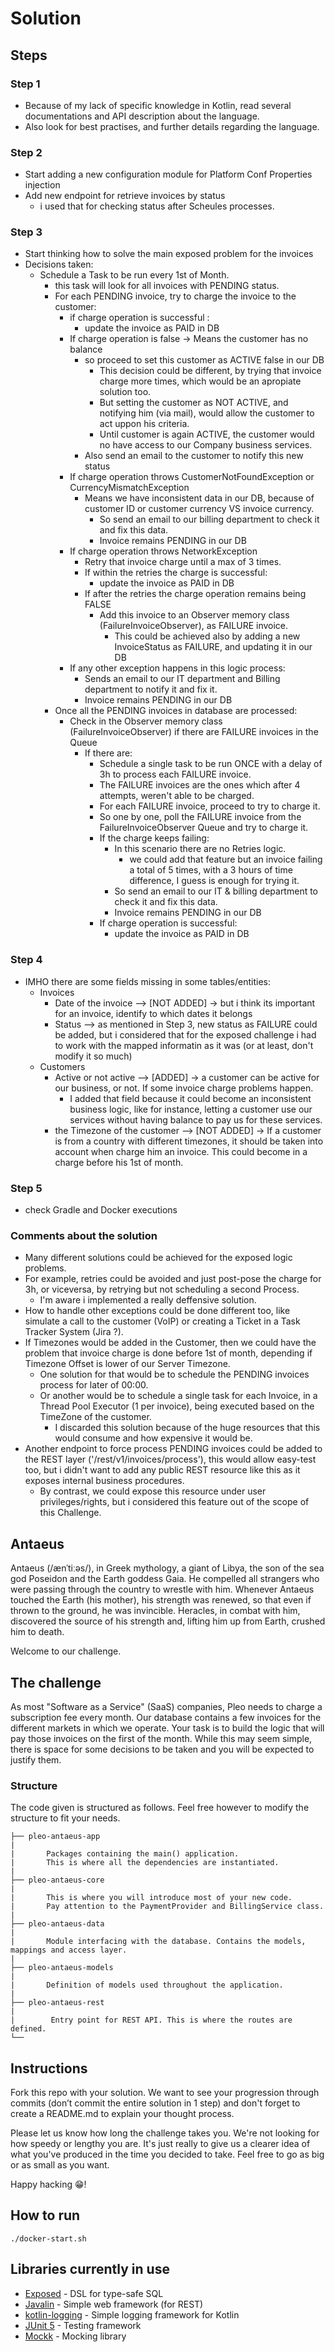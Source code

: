 # Solution

## Steps

### Step 1
- Because of my lack of specific knowledge in Kotlin, read several documentations and API description about the language.
- Also look for best practises, and further details regarding the language.

### Step 2
- Start adding a new configuration module for Platform Conf Properties injection
- Add new endpoint for retrieve invoices by status
    - i used that for checking status after Scheules processes.

### Step 3
- Start thinking how to solve the main exposed problem for the invoices 
- Decisions taken:
    - Schedule a Task to be run every 1st of Month.
        - this task will look for all invoices with PENDING status.
        - For each PENDING invoice, try to charge the invoice to the customer:
            - if charge operation is successful :
                - update the invoice as PAID in DB
            - If charge operation is false -> Means the customer has no balance
                - so proceed to set this customer as ACTIVE false in our DB
                    - This decision could be different, by trying that invoice charge more times, which would be an apropiate solution too.
                    - But setting the customer as NOT ACTIVE, and notifying him (via mail), would allow the customer to act uppon his criteria.
                    - Until customer is again ACTIVE, the customer would no have access to our Company business services. 
                - Also send an email to the customer to notify this new status
            - If charge operation throws CustomerNotFoundException or CurrencyMismatchException
                - Means we have inconsistent data in our DB, because of customer ID or customer currency VS invoice currency.
                    - So send an email to our billing department to check it and fix this data.
                    - Invoice remains PENDING in our DB
            - If charge operation throws NetworkException
                - Retry that invoice charge until a max of 3 times.
                - If within the retries the charge is successful:
                    - update the invoice as PAID in DB
                - If after the retries the charge operation remains being FALSE
                    - Add this invoice to an Observer memory class (FailureInvoiceObserver), as FAILURE invoice.
                        - This could be achieved also by adding a new InvoiceStatus as FAILURE, and updating it in our DB
            - If any other exception happens in this logic process:
                - Sends an email to our IT department and Billing department to notify it and fix it.
                - Invoice remains PENDING in our DB
        - Once all the PENDING invoices in database are processed:
            - Check in the Observer memory class (FailureInvoiceObserver) if there are FAILURE invoices in the Queue
                - If there are:
                    - Schedule a single task to be run ONCE with a delay of 3h to process each FAILURE invoice.
                    - The FAILURE invoices are the ones which after 4 attempts, weren't able to be charged.
                    - For each FAILURE invoice, proceed to try to charge it.
                    - So one by one, poll the FAILURE invoice from the FailureInvoiceObserver Queue and try to charge it.
                    - If the charge keeps failing:
                        - In this scenario there are no Retries logic.
                            - we could add that feature but an invoice failing a total of 5 times, with a 3 hours of time difference, I guess is enough for trying it.
                        - So send an email to our IT & billing department to check it and fix this data.
                        - Invoice remains PENDING in our DB
                    - If charge operation is successful:
                        - update the invoice as PAID in DB
                    

### Step 4
- IMHO there are some fields missing in some tables/entities:
    - Invoices
        - Date of the invoice --> [NOT ADDED] -> but i think its important for an invoice, identify to which dates it belongs
        - Status --> as mentioned in Step 3, new status as FAILURE could be added, but i considered that for the exposed challenge i had to work with the mapped informatin as it was (or at least, don't modify it so much)  
    - Customers
        - Active or not active --> [ADDED] -> a customer can be active for our business, or not. If some invoice charge problems happen.
            - I added that field because it could become an inconsistent business logic, like for instance, letting a customer use our services without having balance to pay us for these services.
        - the Timezone of the customer --> [NOT ADDED] -> If a customer is from a country with different timezones, it should be taken into account when charge him an invoice. This could become in a charge before his 1st of month.

### Step 5
- check Gradle and Docker executions

### Comments about the solution
- Many different solutions could be achieved for the exposed logic problems.
- For example, retries could be avoided and just post-pose the charge for 3h, or viceversa, by retrying but not scheduling a second Process.
    - I'm aware i implemented a really deffensive solution.
- How to handle other exceptions could be done different too, like simulate a call to the customer (VoIP) or creating a Ticket in a Task Tracker System (Jira ?).
- If Timezones would be added in the Customer, then we could have the problem that invoice charge is done before 1st of month, depending if Timezone Offset is lower of our Server Timezone.
    - One solution for that would be to schedule the PENDING invoices process for later of 00:00.
    - Or another would be to schedule a single task for each Invoice, in a Thread Pool Executor (1 per invoice), being executed based on the TimeZone of the customer.
        - I discarded this solution because of the huge resources that this would consume and how expensive it would be.
- Another endpoint to force process PENDING invoices could be added to the REST layer ('/rest/v1/invoices/process'), this would allow easy-test too, but i didn't want to add any public REST resource like this as it exposes internal business procedures.
    - By contrast, we could expose this resource under user privileges/rights, but i considered this feature out of the scope of this Challenge.



## Antaeus

Antaeus (/ænˈtiːəs/), in Greek mythology, a giant of Libya, the son of the sea god Poseidon and the Earth goddess Gaia. He compelled all strangers who were passing through the country to wrestle with him. Whenever Antaeus touched the Earth (his mother), his strength was renewed, so that even if thrown to the ground, he was invincible. Heracles, in combat with him, discovered the source of his strength and, lifting him up from Earth, crushed him to death.

Welcome to our challenge.

## The challenge

As most "Software as a Service" (SaaS) companies, Pleo needs to charge a subscription fee every month. Our database contains a few invoices for the different markets in which we operate. Your task is to build the logic that will pay those invoices on the first of the month. While this may seem simple, there is space for some decisions to be taken and you will be expected to justify them.

### Structure
The code given is structured as follows. Feel free however to modify the structure to fit your needs.
```
├── pleo-antaeus-app
|
|       Packages containing the main() application. 
|       This is where all the dependencies are instantiated.
|
├── pleo-antaeus-core
|
|       This is where you will introduce most of your new code.
|       Pay attention to the PaymentProvider and BillingService class.
|
├── pleo-antaeus-data
|
|       Module interfacing with the database. Contains the models, mappings and access layer.
|
├── pleo-antaeus-models
|
|       Definition of models used throughout the application.
|
├── pleo-antaeus-rest
|
|        Entry point for REST API. This is where the routes are defined.
└──
```

## Instructions
Fork this repo with your solution. We want to see your progression through commits (don’t commit the entire solution in 1 step) and don't forget to create a README.md to explain your thought process.

Please let us know how long the challenge takes you. We're not looking for how speedy or lengthy you are. It's just really to give us a clearer idea of what you've produced in the time you decided to take. Feel free to go as big or as small as you want.

Happy hacking 😁!

## How to run
```
./docker-start.sh
```

## Libraries currently in use
* [Exposed](https://github.com/JetBrains/Exposed) - DSL for type-safe SQL
* [Javalin](https://javalin.io/) - Simple web framework (for REST)
* [kotlin-logging](https://github.com/MicroUtils/kotlin-logging) - Simple logging framework for Kotlin
* [JUnit 5](https://junit.org/junit5/) - Testing framework
* [Mockk](https://mockk.io/) - Mocking library
